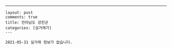 ---
    layout: post
    comments: true
    title: 전라남도 강진군
    categories: [실거래가]
    ---

    2021-05-31 실거래 정보가 없습니다.

    